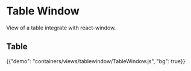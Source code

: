 # Table Window

<p class="description">View of a table integrate with react-window.</p>

## Table

{{"demo": "containers/views/tablewindow/TableWindow.js", "bg": true}}
